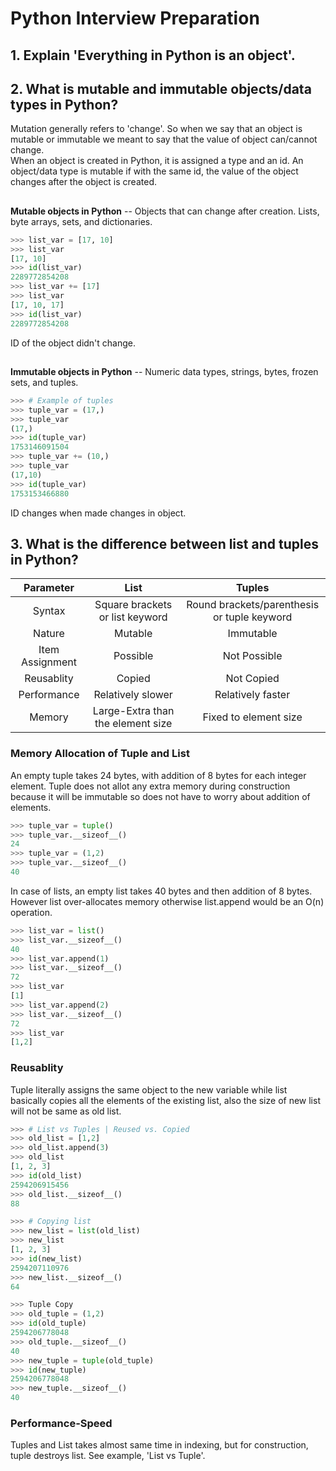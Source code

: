 # Python Interview Preparation

## 1. Explain 'Everything in Python is an object'.

## 2. What is mutable and immutable objects/data types in Python?
Mutation generally refers to 'change'. So when we say that an object is mutable or immutable we meant to say that the value of object can/cannot change. <br>
When an object is created in Python, it is assigned a type and an id. An object/data type is mutable if with the same id, the value of the object changes after the object is created. 
##
<b>Mutable objects in Python</b>
-- Objects that can change after creation. Lists, byte arrays, sets, and dictionaries.
```python
>>> list_var = [17, 10]
>>> list_var
[17, 10]
>>> id(list_var)
2289772854208
>>> list_var += [17]
>>> list_var
[17, 10, 17]
>>> id(list_var)
2289772854208
```
ID of the object didn't change.

## 
<b>Immutable objects in Python</b>
-- Numeric data types, strings, bytes, frozen sets, and tuples.
```python
>>> # Example of tuples
>>> tuple_var = (17,)
>>> tuple_var
(17,)
>>> id(tuple_var)
1753146091504
>>> tuple_var += (10,)
>>> tuple_var
(17,10)
>>> id(tuple_var)
1753153466880
```
ID changes when made changes in object.

## 3. What is the difference between list and tuples in Python?

| Parameter | List | Tuples |
| :-------------:|:-------------:| :-------------:| 
|  Syntax   | Square brackets or list keyword | Round brackets/parenthesis or tuple keyword |
| Nature    | Mutable  | Immutable |
| Item Assignment | Possible  | Not Possible |
| Reusablity | Copied  | Not Copied |
| Performance | Relatively slower  | Relatively faster |
| Memory | Large-Extra than the element size | Fixed to element size |

### Memory Allocation of Tuple and List
An empty tuple takes 24 bytes, with addition of 8 bytes for each integer element. Tuple does not allot any extra memory during construction because it will be immutable so does not have to worry about addition of elements. 
```python
>>> tuple_var = tuple()
>>> tuple_var.__sizeof__()
24
>>> tuple_var = (1,2)
>>> tuple_var.__sizeof__()
40
```
In case of lists, an empty list takes 40 bytes and then addition of 8 bytes. However list over-allocates memory otherwise list.append would be an O(n) operation. 
```python
>>> list_var = list()
>>> list_var.__sizeof__()
40
>>> list_var.append(1)
>>> list_var.__sizeof__()
72
>>> list_var
[1]
>>> list_var.append(2)
>>> list_var.__sizeof__()
72
>>> list_var
[1,2]
```
### Reusablity
Tuple literally assigns the same object to the new variable while list basically copies all the elements of the existing list, also the size of new list will not be same as old list. 
```python
>>> # List vs Tuples | Reused vs. Copied
>>> old_list = [1,2]
>>> old_list.append(3)
>>> old_list
[1, 2, 3]
>>> id(old_list)
2594206915456
>>> old_list.__sizeof__()
88

>>> # Copying list
>>> new_list = list(old_list)
>>> new_list
[1, 2, 3]
>>> id(new_list)
2594207110976
>>> new_list.__sizeof__()
64

>>> Tuple Copy
>>> old_tuple = (1,2)
>>> id(old_tuple)
2594206778048
>>> old_tuple.__sizeof__()
40
>>> new_tuple = tuple(old_tuple)
>>> id(new_tuple)
2594206778048
>>> new_tuple.__sizeof__()
40
```

### Performance-Speed
Tuples and List takes almost same time in indexing, but for construction, tuple destroys list. See example, 'List vs Tuple'. 
